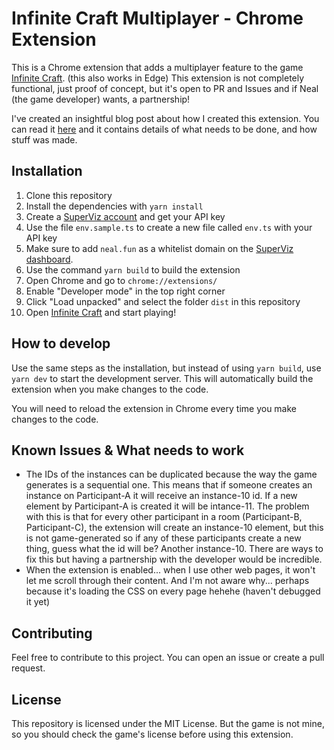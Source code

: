 # Infinite Craft Multiplayer - Chrome Extension

This is a Chrome extension that adds a multiplayer feature to the game [Infinite Craft](https://neal.fun/infinite-craft/). (this also works in Edge) This extension is not completely functional, just proof of concept, but it's open to PR and Issues and if Neal (the game developer) wants, a partnership!

I've created an insightful blog post about how I created this extension. You can read it [here](https://dev.to/vtnorton/how-i-made-infinite-craft-a-multiplayer-game-with-a-few-lines-of-code-4ne7) and it contains details of what needs to be done, and how stuff was made.

## Installation

1. Clone this repository
2. Install the dependencies with `yarn install`
3. Create a [SuperViz account](https://superviz.com/?origin=infinite-craft) and get your API key
4. Use the file `env.sample.ts` to create a new file called `env.ts` with your API key
5. Make sure to add `neal.fun` as a whitelist domain on the [SuperViz dashboard](https://dashboard.superviz.com/developer).
6. Use the command `yarn build` to build the extension
7. Open Chrome and go to `chrome://extensions/`
8. Enable "Developer mode" in the top right corner
9. Click "Load unpacked" and select the folder `dist` in this repository
10. Open [Infinite Craft](https://neal.fun/infinite-craft/) and start playing!

## How to develop

Use the same steps as the installation, but instead of using `yarn build`, use `yarn dev` to start the development server. This will automatically build the extension when you make changes to the code.

You will need to reload the extension in Chrome every time you make changes to the code.

## Known Issues & What needs to work

- The IDs of the instances can be duplicated because the way the game generates is a sequential one. This means that if someone creates an instance on Participant-A it will receive an instance-10 id. If a new element by Participant-A is created it will be intance-11. The problem with this is that for every other participant in a room (Participant-B, Participant-C), the extension will create an instance-10 element, but this is not game-generated so if any of these participants create a new thing, guess what the id will be? Another instance-10. There are ways to fix this but having a partnership with the developer would be incredible.
- When the extension is enabled... when I use other web pages, it won't let me scroll through their content. And I'm not aware why... perhaps because it's loading the CSS on every page hehehe (haven't debugged it yet)

## Contributing

Feel free to contribute to this project. You can open an issue or create a pull request.

## License

This repository is licensed under the MIT License. But the game is not mine, so you should check the game's license before using this extension.
